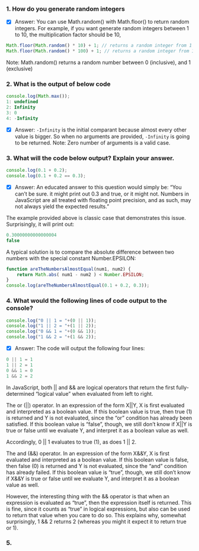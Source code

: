 ### 1. How do you generate random integers
- [x] Answer: You can use Math.random() with Math.floor() to return random integers. For example, if you want generate random integers between 1 to 10, the multiplication factor should be 10,
```js
Math.floor(Math.random() * 10) + 1; // returns a random integer from 1 to 10
Math.floor(Math.random() * 100) + 1; // returns a random integer from 1 to 100
```
Note: Math.random() returns a random number between 0 (inclusive), and 1 (exclusive)


### 2. What is the output of below code
```js
console.log(Math.max());
1: undefined
2: Infinity
3: 0
4: -Infinity
```
- [x] Answer:
`-Infinity` is the initial comparant because almost every other value is bigger. So when no arguments are provided, `-Infinity` is going to be returned. Note: Zero number of arguments is a valid case.

### 3. What will the code below output? Explain your answer.
```js
console.log(0.1 + 0.2);
console.log(0.1 + 0.2 == 0.3);
```
- [x] Answer: An educated answer to this question would simply be: “You can’t be sure. it might print out 0.3 and true, or it might not. Numbers in JavaScript are all treated with floating point precision, and as such, may not always yield the expected results.”

The example provided above is classic case that demonstrates this issue. Surprisingly, it will print out:
```js
0.30000000000000004
false
```
A typical solution is to compare the absolute difference between two numbers with the special constant Number.EPSILON:
```js
function areTheNumbersAlmostEqual(num1, num2) {
	return Math.abs( num1 - num2 ) < Number.EPSILON;
}
console.log(areTheNumbersAlmostEqual(0.1 + 0.2, 0.3));
```
### 4. What would the following lines of code output to the console?

```js
console.log("0 || 1 = "+(0 || 1));
console.log("1 || 2 = "+(1 || 2));
console.log("0 && 1 = "+(0 && 1));
console.log("1 && 2 = "+(1 && 2));
```
- [x] Answer: The code will output the following four lines:

```js
0 || 1 = 1
1 || 2 = 1
0 && 1 = 0
1 && 2 = 2
```
In JavaScript, both || and && are logical operators that return the first fully-determined “logical value” when evaluated from left to right.

The or (||) operator. In an expression of the form X||Y, X is first evaluated and interpreted as a boolean value. If this boolean value is true, then true (1) is returned and Y is not evaluated, since the “or” condition has already been satisfied. If this boolean value is “false”, though, we still don’t know if X||Y is true or false until we evaluate Y, and interpret it as a boolean value as well.

Accordingly, 0 || 1 evaluates to true (1), as does 1 || 2.

The and (&&) operator. In an expression of the form X&&Y, X is first evaluated and interpreted as a boolean value. If this boolean value is false, then false (0) is returned and Y is not evaluated, since the “and” condition has already failed. If this boolean value is “true”, though, we still don’t know if X&&Y is true or false until we evaluate Y, and interpret it as a boolean value as well.

However, the interesting thing with the && operator is that when an expression is evaluated as “true”, then the expression itself is returned. This is fine, since it counts as “true” in logical expressions, but also can be used to return that value when you care to do so. This explains why, somewhat surprisingly, 1 && 2 returns 2 (whereas you might it expect it to return true or 1).

### 5. 

